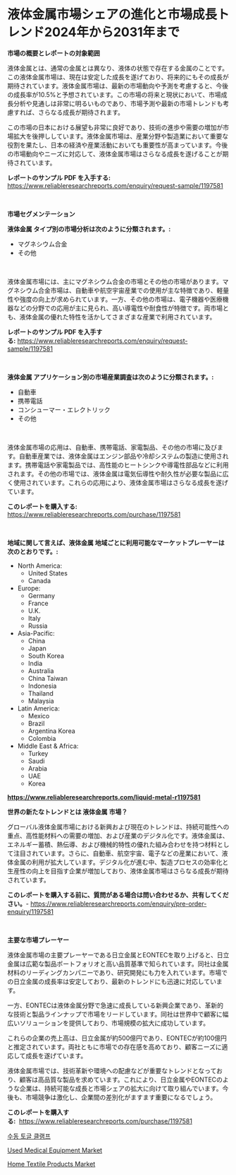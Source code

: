 <p><h1>液体金属市場シェアの進化と市場成長トレンド2024年から2031年まで</h1></p><p><strong>市場の概要とレポートの対象範囲</strong></p>
<p><p>液体金属とは、通常の金属とは異なり、液体の状態で存在する金属のことです。この液体金属市場は、現在は安定した成長を遂げており、将来的にもその成長が期待されています。液体金属市場は、最新の市場動向や予測を考慮すると、今後の成長率が10.5%と予想されています。この市場の将来と現状において、市場成長分析や見通しは非常に明るいものであり、市場予測や最新の市場トレンドも考慮すれば、さらなる成長が期待されます。</p><p>この市場の日本における展望も非常に良好であり、技術の進歩や需要の増加が市場拡大を後押ししています。液体金属市場は、産業分野や製造業において重要な役割を果たし、日本の経済や産業活動においても重要性が高まっています。今後の市場動向やニーズに対応して、液体金属市場はさらなる成長を遂げることが期待されています。</p></p>
<p><strong>レポートのサンプル PDF を入手する:</strong> <a href="https://www.reliableresearchreports.com/enquiry/request-sample/1197581">https://www.reliableresearchreports.com/enquiry/request-sample/1197581</a></p>
<p>&nbsp;</p>
<p><strong>市場セグメンテーション</strong></p>
<p><strong>液体金属 タイプ別の市場分析は次のように分類されます。:</strong></p>
<p><ul><li>マグネシウム合金</li><li>その他</li></ul></p>
<p>&nbsp;</p>
<p><p>液体金属市場には、主にマグネシウム合金の市場とその他の市場があります。マグネシウム合金市場は、自動車や航空宇宙産業での使用が主な特徴であり、軽量性や強度の向上が求められています。一方、その他の市場は、電子機器や医療機器などの分野での応用が主に見られ、高い導電性や耐食性が特徴です。両市場とも、液体金属の優れた特性を活かしてさまざまな産業で利用されています。</p></p>
<p><strong>レポートのサンプル PDF を入手する:</strong>&nbsp;<a href="https://www.reliableresearchreports.com/enquiry/request-sample/1197581">https://www.reliableresearchreports.com/enquiry/request-sample/1197581</a></p>
<p>&nbsp;</p>
<p><strong> 液体金属 アプリケーション別の市場産業調査は次のように分類されます。:</strong></p>
<p><ul><li>自動車</li><li>携帯電話</li><li>コンシューマー・エレクトリック</li><li>その他</li></ul></p>
<p>&nbsp;</p>
<p><p>液体金属市場の応用は、自動車、携帯電話、家電製品、その他の市場に及びます。自動車産業では、液体金属はエンジン部品や冷却システムの製造に使用されます。携帯電話や家電製品では、高性能のヒートシンクや導電性部品などに利用されます。その他の市場では、液体金属は電気伝導性や耐久性が必要な製品に広く使用されています。これらの応用により、液体金属市場はさらなる成長を遂げています。</p></p>
<p><strong>このレポートを購入する:</strong>&nbsp; <a href="https://www.reliableresearchreports.com/purchase/1197581">https://www.reliableresearchreports.com/purchase/1197581</a></p>
<p>&nbsp;</p>
<p><strong>地域に関して言えば、液体金属 地域ごとに利用可能なマーケットプレーヤーは次のとおりです。:</strong></p>
<p><ul>
    <li>
        North America:
        <ul>
            <li>United States</li>
            <li>Canada</li>
        </ul>
    </li>
    <li>
        Europe:
        <ul>
            <li>Germany</li>
            <li>France</li>
            <li>U.K.</li>
            <li>Italy</li>
            <li>Russia</li>
        </ul>
    </li>
    <li>
        Asia-Pacific:
        <ul>
            <li>China</li>
            <li>Japan</li>
            <li>South Korea</li>
            <li>India</li>
            <li>Australia</li>
            <li>China Taiwan</li>
            <li>Indonesia</li>
            <li>Thailand</li>
            <li>Malaysia</li>
        </ul>
    </li>
    <li>
        Latin America:
        <ul>
            <li>Mexico</li>
            <li>Brazil</li>
            <li>Argentina Korea</li>
            <li>Colombia</li>
        </ul>
    </li>
    <li>
        Middle East & Africa:
        <ul>
            <li>Turkey</li>
            <li>Saudi</li>
            <li>Arabia</li>
            <li>UAE</li>
            <li>Korea</li>
        </ul>
    </li>
    </ul></p>
<p><strong><a href="https://www.reliableresearchreports.com/liquid-metal-r1197581">https://www.reliableresearchreports.com/liquid-metal-r1197581</a></strong>&nbsp;</p>
<p><strong>世界の新たなトレンドとは 液体金属 市場？</strong></p>
<p><p>グローバル液体金属市場における新興および現在のトレンドは、持続可能性への重点、高性能材料への需要の増加、および産業のデジタル化です。液体金属は、エネルギー蓄積、熱伝導、および機械的特性の優れた組み合わせを持つ材料として注目されています。さらに、自動車、航空宇宙、電子などの産業において、液体金属の利用が拡大しています。デジタル化が進む中、製造プロセスの効率化と生産性の向上を目指す企業が増加しており、液体金属市場はさらなる成長が期待されています。</p></p>
<p><strong>このレポートを購入する前に、質問がある場合は問い合わせるか、共有してください。</strong>- <a href="https://www.reliableresearchreports.com/enquiry/pre-order-enquiry/1197581">https://www.reliableresearchreports.com/enquiry/pre-order-enquiry/1197581</a></p>
<p>&nbsp;</p>
<p><strong>主要な市場プレーヤー</strong></p>
<p><p>液体金属市場の主要プレーヤーである日立金属とEONTECを取り上げると、日立金属は広範な製品ポートフォリオと高い品質基準で知られています。同社は金属材料のリーディングカンパニーであり、研究開発にも力を入れています。市場での日立金属の成長率は安定しており、最新のトレンドにも迅速に対応しています。</p><p>一方、EONTECは液体金属分野で急速に成長している新興企業であり、革新的な技術と製品ラインナップで市場をリードしています。同社は世界中で顧客に幅広いソリューションを提供しており、市場規模の拡大に成功しています。</p><p>これらの企業の売上高は、日立金属が約500億円であり、EONTECが約100億円と推定されています。両社ともに市場での存在感を高めており、顧客ニーズに適応して成長を遂げています。</p><p>液体金属市場では、技術革新や環境への配慮などが重要なトレンドとなっており、顧客は高品質な製品を求めています。これにより、日立金属やEONTECのような企業は、持続可能な成長と市場シェアの拡大に向けて取り組んでいます。今後も、市場競争は激化し、企業間の差別化がますます重要になるでしょう。</p></p>
<p><strong>このレポートを購入する:</strong>&nbsp;&nbsp;<a href="https://www.reliableresearchreports.com/purchase/1197581">https://www.reliableresearchreports.com/purchase/1197581</a></p>
<p><p><a href="https://github.com/AlbertotDouglas44367/Market-Research-Report-List-1/blob/main/622350920941.md">수동 토글 클램프</a></p><p><a href="https://github.com/YashRP12/Market-Research-Report-List-4/blob/main/used-medical-equipment-market.md">Used Medical Equipment Market</a></p><p><a href="https://adventurous-uranium-ef9.notion.site/Home-Textile-Products-Market-Furnishes-Information-on-Market-Share-Market-Trends-and-Market-Growth-3887854d606a41199e7d6a574def962d">Home Textile Products Market</a></p></p>